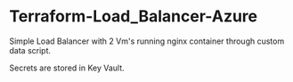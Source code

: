 # Terraform-Load_Balancer-Azure

Simple Load Balancer with 2 Vm's running nginx container through custom data script.

Secrets are stored in Key Vault. 
